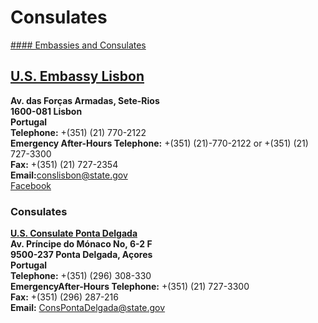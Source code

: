 # Consulates

[#### Embassies and Consulates](javascript:void(0); "Embassies and Consulates")

## [U.S. Embassy Lisbon](https://pt.usembassy.gov/)

**Av. das Forças Armadas, Sete-Rios  
1600-081 Lisbon  
Portugal  
Telephone:** +(351) (21) 770-2122  
**Emergency After-Hours Telephone:** +(351) (21)-770-2122 or +(351) (21) 727-3300  
**Fax:** +(351) (21) 727-2354  
**Email:**[conslisbon@state.gov](mailto:conslisbon@state.gov)  
[Facebook](http://www.facebook.com/AmCitsinPortugal)

### Consulates

**[U.S. Consulate Ponta Delgada](https://pt.usembassy.gov/embassy-consulate/ponta-delgada/)  
Av. Príncipe do Mónaco No, 6-2 F  
9500-237 Ponta Delgada, Açores  
Portugal  
Telephone:** +(351) (296) 308-330  
**EmergencyAfter-Hours Telephone:** +(351) (21) 727-3300   
**Fax:** +(351) (296) 287-216  
**Email:** [ConsPontaDelgada@state.gov](mailto:ConsPontaDelgada@state.gov)